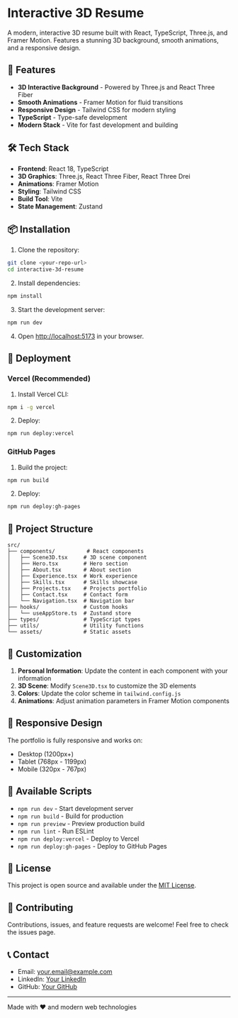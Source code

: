 # Interactive 3D Resume

A modern, interactive 3D resume built with React, TypeScript, Three.js, and Framer Motion. Features a stunning 3D background, smooth animations, and a responsive design.

## 🚀 Features

- **3D Interactive Background** - Powered by Three.js and React Three Fiber
- **Smooth Animations** - Framer Motion for fluid transitions
- **Responsive Design** - Tailwind CSS for modern styling
- **TypeScript** - Type-safe development
- **Modern Stack** - Vite for fast development and building

## 🛠️ Tech Stack

- **Frontend**: React 18, TypeScript
- **3D Graphics**: Three.js, React Three Fiber, React Three Drei
- **Animations**: Framer Motion
- **Styling**: Tailwind CSS
- **Build Tool**: Vite
- **State Management**: Zustand

## 📦 Installation

1. Clone the repository:
```bash
git clone <your-repo-url>
cd interactive-3d-resume
```

2. Install dependencies:
```bash
npm install
```

3. Start the development server:
```bash
npm run dev
```

4. Open [http://localhost:5173](http://localhost:5173) in your browser.

## 🚀 Deployment

### Vercel (Recommended)

1. Install Vercel CLI:
```bash
npm i -g vercel
```

2. Deploy:
```bash
npm run deploy:vercel
```

### GitHub Pages

1. Build the project:
```bash
npm run build
```

2. Deploy:
```bash
npm run deploy:gh-pages
```

## 📁 Project Structure

```
src/
├── components/          # React components
│   ├── Scene3D.tsx     # 3D scene component
│   ├── Hero.tsx        # Hero section
│   ├── About.tsx       # About section
│   ├── Experience.tsx  # Work experience
│   ├── Skills.tsx      # Skills showcase
│   ├── Projects.tsx    # Projects portfolio
│   ├── Contact.tsx     # Contact form
│   └── Navigation.tsx  # Navigation bar
├── hooks/              # Custom hooks
│   └── useAppStore.ts  # Zustand store
├── types/              # TypeScript types
├── utils/              # Utility functions
└── assets/             # Static assets
```

## 🎨 Customization

1. **Personal Information**: Update the content in each component with your information
2. **3D Scene**: Modify `Scene3D.tsx` to customize the 3D elements
3. **Colors**: Update the color scheme in `tailwind.config.js`
4. **Animations**: Adjust animation parameters in Framer Motion components

## 📱 Responsive Design

The portfolio is fully responsive and works on:
- Desktop (1200px+)
- Tablet (768px - 1199px)
- Mobile (320px - 767px)

## 🔧 Available Scripts

- `npm run dev` - Start development server
- `npm run build` - Build for production
- `npm run preview` - Preview production build
- `npm run lint` - Run ESLint
- `npm run deploy:vercel` - Deploy to Vercel
- `npm run deploy:gh-pages` - Deploy to GitHub Pages

## 📄 License

This project is open source and available under the [MIT License](LICENSE).

## 🤝 Contributing

Contributions, issues, and feature requests are welcome! Feel free to check the issues page.

## 📞 Contact

- Email: your.email@example.com
- LinkedIn: [Your LinkedIn](https://linkedin.com/in/yourusername)
- GitHub: [Your GitHub](https://github.com/yourusername)

---

Made with ❤️ and modern web technologies
